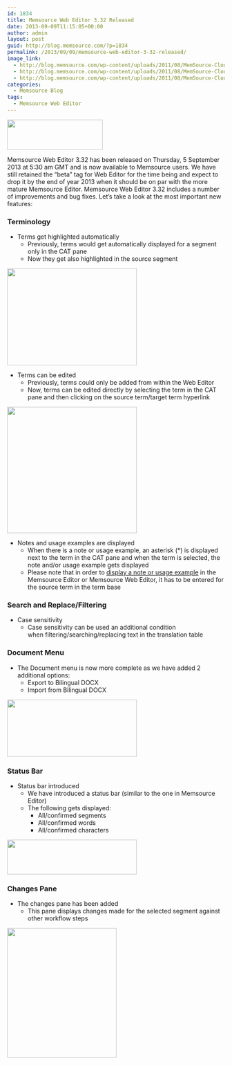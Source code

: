 ```yaml
---
id: 1834
title: Memsource Web Editor 3.32 Released
date: 2013-09-09T11:15:05+00:00
author: admin
layout: post
guid: http://blog.memsource.com/?p=1834
permalink: /2013/09/09/memsource-web-editor-3-32-released/
image_link:
  - http://blog.memsource.com/wp-content/uploads/2011/08/MemSource-Cloud.png
  - http://blog.memsource.com/wp-content/uploads/2011/08/MemSource-Cloud.png
  - http://blog.memsource.com/wp-content/uploads/2011/08/MemSource-Cloud.png
categories:
  - Memsource Blog
tags:
  - Memsource Web Editor
---
```

<img class=" alignleft" title="Memsource Cloud – medium" src="/wp-content/uploads/2012/08/MemSource-Cloud-–-medium.png" alt="" width="221" height="70" />

Memsource Web Editor 3.32 has been released on Thursday, 5 September 2013 at 5:30 am GMT and is now available to Memsource users. We have still retained the &#8220;beta&#8221; tag for Web Editor for the time being and expect to drop it by the end of year 2013 when it should be on par with the more mature Memsource Editor. Memsource Web Editor 3.32 includes a number of improvements and bug fixes. Let&#8217;s take a look at the most important new features:<!--more-->

### Terminology

  * Terms get highlighted automatically 
      * Previously, terms would get automatically displayed for a segment only in the CAT pane
      * Now they get also highlighted in the source segment

[<img class="alignnone size-medium wp-image-1837" title="terms-highlighted" src="/wp-content/uploads/2013/09/terms-highlighted-300x224.png" alt="" width="300" height="224" />](/wp-content/uploads/2013/09/terms-highlighted.png)

  * Terms can be edited 
      * Previously, terms could only be added from within the Web Editor
      * Now, terms can be edited directly by selecting the term in the CAT pane and then clicking on the source term/target term hyperlink

[<img class="alignnone size-medium wp-image-1838" title="edit-terms" src="/wp-content/uploads/2013/09/edit-terms-300x292.png" alt="" width="300" height="292" />](/wp-content/uploads/2013/09/edit-terms.png)

  * Notes and usage examples are displayed 
      * When there is a note or usage example, an asterisk (*) is displayed next to the term in the CAT pane and when the term is selected, the note and/or usage example gets displayed
      * Please note that in order to [display a note or usage example](http://support.memsource.com/topic/note-on-tb) in the Memsource Editor or Memsource Web Editor, it has to be entered for the source term in the term base

### Search and Replace/Filtering

  * Case sensitivity 
      * Case sensitivity can be used an additional condition when filtering/searching/replacing text in the translation table

### Document Menu

  * The Document menu is now more complete as we have added 2 additional options: 
      * Export to Bilingual DOCX
      * Import from Bilingual DOCX

[<img class="alignnone size-medium wp-image-1839" title="document-menu" src="/wp-content/uploads/2013/09/document-menu-300x132.png" alt="" width="300" height="132" />](/wp-content/uploads/2013/09/document-menu.png)

### Status Bar

  * Status bar introduced 
      * We have introduced a status bar (similar to the one in Memsource Editor)
      * The following gets displayed: 
          * All/confirmed segments
          * All/confirmed words
          * All/confirmed characters

[<img class="alignnone size-medium wp-image-1840" title="tool-bar" src="/wp-content/uploads/2013/09/tool-bar-300x80.png" alt="" width="300" height="80" />](/wp-content/uploads/2013/09/tool-bar.png)

### Changes Pane

  * The changes pane has been added 
      * This pane displays changes made for the selected segment against other workflow steps

[<img class="alignnone size-medium wp-image-1841" title="changes-pane" src="/wp-content/uploads/2013/09/changes-pane-253x300.png" alt="" width="253" height="300" />](/wp-content/uploads/2013/09/changes-pane.png)